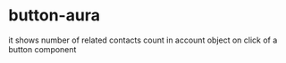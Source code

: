 # button-aura
it shows number of related contacts count in account object
on click of a button component
